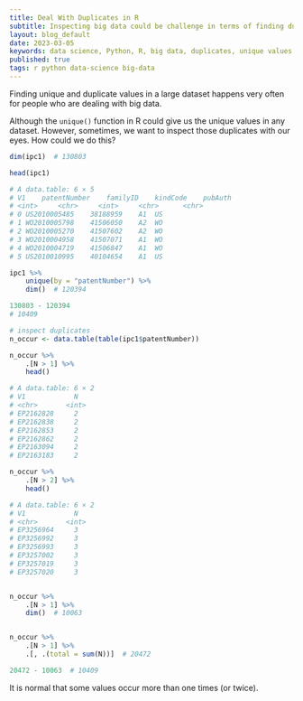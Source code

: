 ```yaml
---
title: Deal With Duplicates in R
subtitle: Inspecting big data could be challenge in terms of finding duplicates and dropping them.
layout: blog_default
date: 2023-03-05
keywords: data science, Python, R, big data, duplicates, unique values
published: true
tags: r python data-science big-data
---
```


Finding unique and duplicate values in a large dataset happens very often for people who are dealing with big data. 


Although the `unique()` function in R could give us the unique
values in any dataset. However, sometimes, we want to inspect those
duplicates with our eyes. How could we do this? 


```R
dim(ipc1)  # 130803

head(ipc1)

# A data.table: 6 × 5
# V1	patentNumber	familyID	kindCode	pubAuth
# <int>	    <chr>	  <int>	    <chr>	   <chr>
# 0	US2010005485	38188959	A1	US
# 1	WO2010005798	41506050	A2	WO
# 2	WO2010005270	41507602	A2	WO
# 3	WO2010004958	41507071	A1	WO
# 4	WO2010004719	41506847	A1	WO
# 5	US2010010995	40104654	A1	US

ipc1 %>%
    unique(by = "patentNumber") %>%
    dim()  # 120394 

130803 - 120394
# 10409

# inspect duplicates
n_occur <- data.table(table(ipc1$patentNumber))

n_occur %>%
    .[N > 1] %>%
    head()

# A data.table: 6 × 2
# V1	        N
# <chr>	      <int>
# EP2162828	    2
# EP2162838	    2
# EP2162853	    2
# EP2162862	    2
# EP2163094	    2
# EP2163183	    2

n_occur %>%
    .[N > 2] %>%
    head()

# A data.table: 6 × 2
# V1	        N
# <chr>	      <int>
# EP3256964	    3
# EP3256992	    3
# EP3256993	    3
# EP3257002	    3
# EP3257019	    3
# EP3257020	    3


n_occur %>%
    .[N > 1] %>%
    dim()  # 10063 


n_occur %>%
    .[N > 1] %>%
    .[, .(total = sum(N))]  # 20472

20472 - 10063  # 10409
```

It is normal that some values occur more than one times (or twice). 